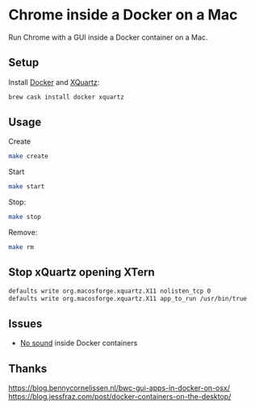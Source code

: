 # Chrome inside a Docker on a Mac

Run Chrome with a GUI inside a Docker container on a Mac.

## Setup

Install [Docker](https://www.docker.com/) and [XQuartz](https://www.xquartz.org/):

```sh
brew cask install docker xquartz
```

## Usage

Create

```sh
make create
```

Start

```sh
make start
```

Stop:

```sh
make stop
```

Remove:

```sh
make rm
```

## Stop xQuartz opening XTern

```sh
defaults write org.macosforge.xquartz.X11 nolisten_tcp 0
defaults write org.macosforge.xquartz.X11 app_to_run /usr/bin/true
```

## Issues

* [No sound](http://stackoverflow.com/questions/40136606/how-to-expose-audio-from-docker-container-to-a-mac) inside Docker containers

## Thanks

https://blog.bennycornelissen.nl/bwc-gui-apps-in-docker-on-osx/
https://blog.jessfraz.com/post/docker-containers-on-the-desktop/
